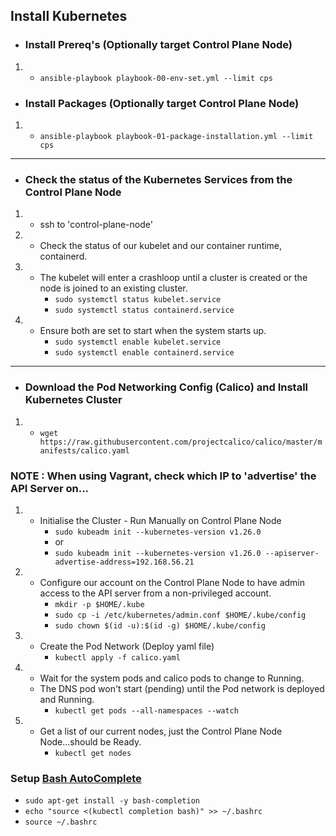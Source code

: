 ## Install Kubernetes

- ### Install Prereq's (Optionally target Control Plane Node)
1) - `ansible-playbook playbook-00-env-set.yml --limit cps`

- ### Install Packages (Optionally target Control Plane Node)
1) - `ansible-playbook playbook-01-package-installation.yml --limit cps`

---

- ### Check the status of the Kubernetes Services from the Control Plane Node
1) - ssh to 'control-plane-node'
1) - Check the status of our kubelet and our container runtime, containerd.

1) - The kubelet will enter a crashloop until a cluster is created or the node is joined to an existing cluster.
     - `sudo systemctl status kubelet.service`
     - `sudo systemctl status containerd.service`

1) - Ensure both are set to start when the system starts up.
     - `sudo systemctl enable kubelet.service`
     - `sudo systemctl enable containerd.service`

---

- ### Download the Pod Networking Config (Calico) and Install Kubernetes Cluster

1) - `wget https://raw.githubusercontent.com/projectcalico/calico/master/manifests/calico.yaml`

### NOTE : When using Vagrant, check which IP to 'advertise' the API Server on...

1) - Initialise the Cluster - Run Manually on Control Plane Node
     - `sudo kubeadm init --kubernetes-version v1.26.0`
     - or 
     - `sudo kubeadm init --kubernetes-version v1.26.0 --apiserver-advertise-address=192.168.56.21`

1) - Configure our account on the Control Plane Node to have admin access to the API server from a non-privileged account.
     - `mkdir -p $HOME/.kube`
     - `sudo cp -i /etc/kubernetes/admin.conf $HOME/.kube/config`
     - `sudo chown $(id -u):$(id -g) $HOME/.kube/config`

1) - Create the Pod Network (Deploy yaml file)
     - `kubectl apply -f calico.yaml`

1) - Wait for the system pods and calico pods to change to Running.
    - The DNS pod won't start (pending) until the Pod network is deployed and Running.
      - `kubectl get pods --all-namespaces --watch`

1) - Get a list of our current nodes, just the Control Plane Node Node...should be Ready.
     - `kubectl get nodes`

### Setup [Bash AutoComplete](https://kubernetes.io/docs/reference/kubectl/cheatsheet/#kubectl-autocomplete)
- `sudo apt-get install -y bash-completion`
- `echo "source <(kubectl completion bash)" >> ~/.bashrc`
- `source ~/.bashrc`
